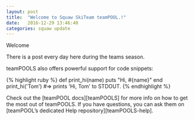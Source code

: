 ```yaml
---
layout: post
title:  "Welcome to Squaw SkiTeam teamPOOL.!"
date:   2016-12-29 13:46:40
categories: squaw update
---
```

Welcome 

There is a post every day here during the teams season. 


teamPOOLS also offers powerful support for code snippets:

{% highlight ruby %}
def print_hi(name)
  puts "Hi, #{name}"
end
print_hi('Tom')
#=> prints 'Hi, Tom' to STDOUT.
{% endhighlight %}

Check out the [teamPOOL docs][teamPOOLS] for more info on how to get the most out of teamPOOLS.  If you have questions, you can ask them on [teamPOOL’s dedicated Help repository][teamPOOLS-help].

